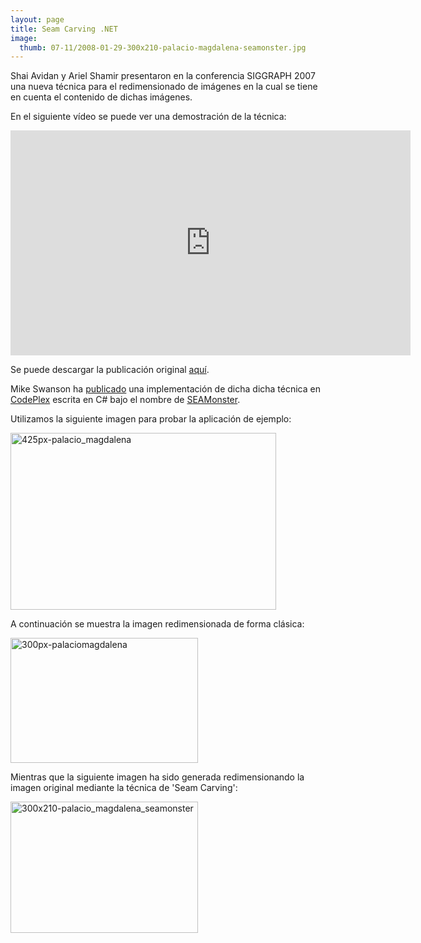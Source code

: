 ```yaml
---
layout: page
title: Seam Carving .NET
image:
  thumb: 07-11/2008-01-29-300x210-palacio-magdalena-seamonster.jpg
---
```


<p>Shai Avidan y Ariel Shamir presentaron en la conferencia SIGGRAPH 2007 una nueva t&eacute;cnica para el redimensionado de im&aacute;genes en la cual se tiene en cuenta el contenido de dichas im&aacute;genes.</p>
<p>En el siguiente v&iacute;deo se puede ver una demostraci&oacute;n de la t&eacute;cnica:</p>

<div class="flex-video">
  <iframe id="ytplayer" type="text/html" width="640" height="360"
    src="https://www.youtube.com/embed/vIFCV2spKtg"
    frameborder="0"></iframe>
</div>

<p>Se puede descargar la publicaci&oacute;n original <a href="http://www.seamcarving.com/arik/imret.pdf" target="_blank">aqu&iacute;</a>.</p>

<p>Mike Swanson ha <a href="http://blogs.msdn.com/mswanson/archive/2008/01/28/seamonster-loosed-to-codeplex.aspx" target="_blank">publicado</a> una implementaci&oacute;n de dicha dicha t&eacute;cnica en <a href="http://www.codeplex.com/" target="_blank">CodePlex</a> escrita en C# bajo el nombre de <a href="http://www.codeplex.com/seamonster" target="_blank">SEAMonster</a>.</p>

<p>Utilizamos la siguiente imagen para probar la aplicaci&oacute;n de ejemplo:</p>

<p><img width="425" height="283" border="0" style="border-width: 0px;" alt="425px-palacio_magdalena" src="{{ site.baseurl }}/images/07-11/2008-01-29-425px-palacio-magdalena.jpg" /></p>

<p>A continuaci&oacute;n se muestra la imagen redimensionada de forma cl&aacute;sica:</p>

<p><img width="300" height="200" border="0" style="border-width: 0px;" alt="300px-palaciomagdalena" src="{{ site.baseurl }}/images/07-11/2008-01-29-300px-palaciomagdalena.jpg" /></p>

<p>Mientras que la siguiente imagen ha sido generada redimensionando la imagen original mediante la t&eacute;cnica de 'Seam Carving':</p>

<p><img width="300" height="210" border="0" style="border-width: 0px;" alt="300x210-palacio_magdalena_seamonster" src="{{ site.baseurl }}/images/07-11/2008-01-29-300x210-palacio-magdalena-seamonster.jpg" /></p>